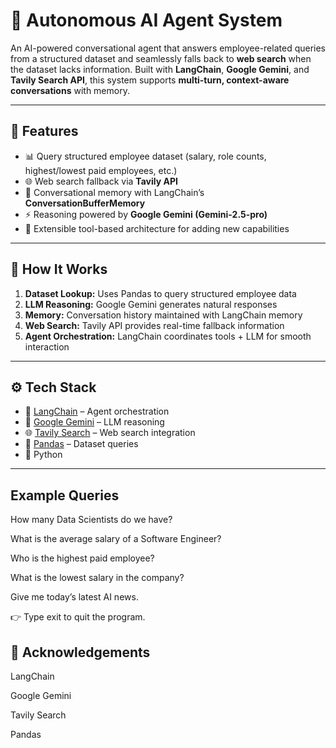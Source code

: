 # 🤖 Autonomous AI Agent System

An AI-powered conversational agent that answers employee-related queries from a structured dataset and seamlessly falls back to **web search** when the dataset lacks information. Built with **LangChain**, **Google Gemini**, and **Tavily Search API**, this system supports **multi-turn, context-aware conversations** with memory.

---

## 🚀 Features

- 📊 Query structured employee dataset (salary, role counts, highest/lowest paid employees, etc.)
- 🌐 Web search fallback via **Tavily API**
- 🧠 Conversational memory with LangChain’s **ConversationBufferMemory**
- ⚡ Reasoning powered by **Google Gemini (Gemini-2.5-pro)**
- 🔌 Extensible tool-based architecture for adding new capabilities

---

## 🧠 How It Works

1. **Dataset Lookup:** Uses Pandas to query structured employee data  
2. **LLM Reasoning:** Google Gemini generates natural responses  
3. **Memory:** Conversation history maintained with LangChain memory  
4. **Web Search:** Tavily API provides real-time fallback information  
5. **Agent Orchestration:** LangChain coordinates tools + LLM for smooth interaction  

---

## ⚙️ Tech Stack

- 🧠 [LangChain](https://www.langchain.com/) – Agent orchestration  
- 🔮 [Google Gemini](https://deepmind.google/technologies/gemini/) – LLM reasoning  
- 🌐 [Tavily Search](https://tavily.com/) – Web search integration  
- 🐼 [Pandas](https://pandas.pydata.org/) – Dataset queries  
- 🐍 Python  

---
## Example Queries

How many Data Scientists do we have?

What is the average salary of a Software Engineer?

Who is the highest paid employee?

What is the lowest salary in the company?

Give me today’s latest AI news.

👉 Type exit to quit the program.

## 🙌 Acknowledgements

LangChain

Google Gemini

Tavily Search

Pandas
